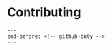 # Contributing

```{include} ../CONTRIBUTING.md
---
end-before: <!-- github-only -->
---
```

[code of conduct]: codeofconduct
